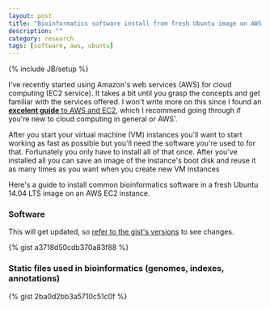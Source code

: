 ```yaml
---
layout: post
title: "Bioinformatics software install from fresh Ubuntu image on AWS EC2"
description: ""
category: research
tags: [software, aws, ubuntu]
---
```

{% include JB/setup %}

I've recently started using Amazon's web services (AWS) for cloud computing (EC2 service). It takes a bit until you grasp the concepts and get familiar with the services offered. I won't write more on this since I found an [**excelent guide** to AWS and EC2](https://github.com/griffithlab/rnaseq_tutorial/wiki/Intro-to-AWS-Cloud-Computing), which I recommend going through if you're new to cloud computing in general or AWS'.

After you start your virtual machine (VM) instances you'll want to start working as fast as possible but you'll need the software you're used to for that. Fortunately you only have to install all of that once. After you've installed all you can save an image of the instance's boot disk and reuse it as many times as you want when you create new VM instances

Here's a guide to install common bioinformatics software in a fresh Ubuntu 14.04 LTS image on an AWS EC2 instance.

### Software
This will get updated, so [refer to the gist's versions](https://gist.github.com/afrendeiro/a3718d50cdb370a83f88/revisions) to see changes.

{% gist a3718d50cdb370a83f88 %}

### Static files used in bioinformatics (genomes, indexes, annotations)

{% gist 2ba0d2bb3a5710c51c0f %}
